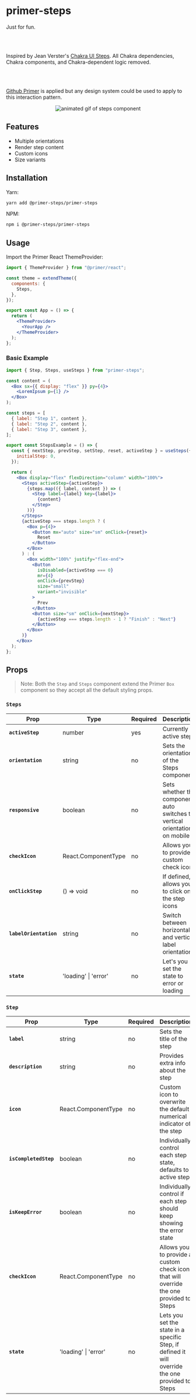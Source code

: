 <h1 style="font-weight: bold;">
  primer-steps
</h1>

<span>Just for fun.</span>

<br />
<br />

<span>Inspired by Jean Verster's <a href="https://jeanverster.github.io/chakra-ui-steps-site/" target="_blank">Chakra UI Steps</a>. All Chakra dependencies, Chakra components, and Chakra-dependent logic removed.</span>

<br />
<br />

<span><a href="https://primer.style/" target="_blank">Github Primer</a> is applied but any design system could be used to apply to this interaction pattern.</span>

<p align="center">
  <img src="https://media.giphy.com/media/ud039lZ0ITbpenJxXo/giphy.gif" alt="animated gif of steps component" />
</p>

## Features

- Multiple orientations
- Render step content
- Custom icons
- Size variants

## Installation

Yarn:

```bash
yarn add @primer-steps/primer-steps
```

NPM:

```bash
npm i @primer-steps/primer-steps
```

## Usage

Import the Primer React ThemeProvider:

```jsx
import { ThemeProvider } from "@primer/react";

const theme = extendTheme({
  components: {
    Steps,
  },
});

export const App = () => {
  return (
    <ThemeProvider>
      <YourApp />
    </ThemeProvider>
  );
};
```

### Basic Example

```jsx
import { Step, Steps, useSteps } from "primer-steps";

const content = (
  <Box sx={{ display: "flex" }} py={4}>
    <LoremIpsum p={1} />
  </Box>
);

const steps = [
  { label: "Step 1", content },
  { label: "Step 2", content },
  { label: "Step 3", content },
];

export const StepsExample = () => {
  const { nextStep, prevStep, setStep, reset, activeStep } = useSteps({
    initialStep: 0,
  });

  return (
    <Box display="flex" flexDirection="column" width="100%">
      <Steps activeStep={activeStep}>
        {steps.map(({ label, content }) => (
          <Step label={label} key={label}>
            {content}
          </Step>
        ))}
      </Steps>
      {activeStep === steps.length ? (
        <Box p={4}>
          <Button mx="auto" size="sm" onClick={reset}>
            Reset
          </Button>
        </Box>
      ) : (
        <Box width="100%" justify="flex-end">
          <Button
            isDisabled={activeStep === 0}
            mr={4}
            onClick={prevStep}
            size="small"
            variant="invisible"
          >
            Prev
          </Button>
          <Button size="sm" onClick={nextStep}>
            {activeStep === steps.length - 1 ? "Finish" : "Next"}
          </Button>
        </Box>
      )}
    </Box>
  );
};
```

## Props

> Note: Both the `Step` and `Steps` component extend the Primer `Box` component so they accept all the default styling props.

### `Steps`

| Prop                   | Type                 | Required | Description                                                                | Default    |
| ---------------------- | -------------------- | -------- | -------------------------------------------------------------------------- | ---------- |
| **`activeStep`**       | number               | yes      | Currently active step                                                      | 0          |
| **`orientation`**      | string               | no       | Sets the orientation of the Steps component                                | horizontal |
| **`responsive`**       | boolean              | no       | Sets whether the component auto switches to vertical orientation on mobile | true       |
| **`checkIcon`**        | React.ComponentType  | no       | Allows you to provide a custom check icon                                  | undefined  |
| **`onClickStep`**      | () => void           | no       | If defined, allows you to click on the step icons                          | undefined  |
| **`labelOrientation`** | string               | no       | Switch between horizontal and vertical label orientation                   | undefined  |
| **`state`**            | 'loading' \| 'error' | no       | Let's you set the state to error or loading                                | undefined  |

### `Step`

| Prop                  | Type                 | Required | Description                                                                                      | Default   |
| --------------------- | -------------------- | -------- | ------------------------------------------------------------------------------------------------ | --------- |
| **`label`**           | string               | no       | Sets the title of the step                                                                       | ''        |
| **`description`**     | string               | no       | Provides extra info about the step                                                               | ''        |
| **`icon`**            | React.ComponentType  | no       | Custom icon to overwrite the default numerical indicator of the step                             | undefined |
| **`isCompletedStep`** | boolean              | no       | Individually control each step state, defaults to active step                                    | undefined |
| **`isKeepError`**     | boolean              | no       | Individually control if each step should keep showing the error state                            | undefined |
| **`checkIcon`**       | React.ComponentType  | no       | Allows you to provide a custom check icon that will override the one provided to Steps           | undefined |
| **`state`**           | 'loading' \| 'error' | no       | Lets you set the state in a specific Step, if defined it will override the one provided to Steps | undefined |
